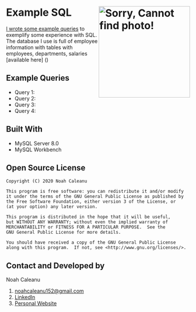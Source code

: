 # Example SQL  <img align="right" alt="Sorry, Cannot find photo!" src="https://udemy-certificate.s3.amazonaws.com/image/UC-7d3b412e-c27e-4307-bc72-f4551fe5503a.jpg" height="250px" > 

[I wrote some example queries](https://github.com/caleanunoah/SQL_Example/blob/main/queries.sql) to exemplify some experience with SQL. The database I use is full of employee information with tables with employees, departments, salaries [available here] ()

## Example Queries
* Query 1: 
* Query 2: 
* Query 3: 
* Query 4: 

## Built With
* MySQL Server 8.0
* MySQL Workbench 


## Open Source License

```
Copyright (C) 2020 Noah Caleanu

This program is free software: you can redistribute it and/or modify
it under the terms of the GNU General Public License as published by
the Free Software Foundation, either version 3 of the License, or
(at your option) any later version.

This program is distributed in the hope that it will be useful,
but WITHOUT ANY WARRANTY; without even the implied warranty of
MERCHANTABILITY or FITNESS FOR A PARTICULAR PURPOSE.  See the
GNU General Public License for more details.

You should have received a copy of the GNU General Public License
along with this program.  If not, see <http://www.gnu.org/licenses/>.
```





## Contact and Developed by

Noah Caleanu
  1. noahcaleanu152@gmail.com
  2. [LinkedIn](https://www.linkedin.com/in/noah-caleanu/) 
  3. [Personal Website](https://noah-caleanu.ca/)







